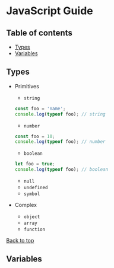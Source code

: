 # JavaScript Guide

## Table of contents
* [Types](#types)
* [Variables](#variables)

## Types
* Primitives
  * `string`

  ```javascript
  const foo = 'name';
  console.log(typeof foo); // string
  ```
  * `number`

  ```javascript
  const foo = 10;
  console.log(typeof foo); // number
  ```
  * `boolean`

  ```javascript
  let foo = true;
  console.log(typeof foo); // boolean
  ```
  * `null`
  * `undefined`
  * `symbol`

* Complex
  * `object`
  * `array`
  * `function`

[Back to top](#table-of-contents)

## Variables